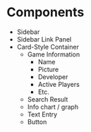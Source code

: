 # Components

- Sidebar
- Sidebar Link Panel
- Card-Style Container
  - Game Information
    - Name
    - Picture
    - Developer
    - Active Players
    - Etc.
  - Search Result
  - Info chart / graph
  - Text Entry
  - Button
